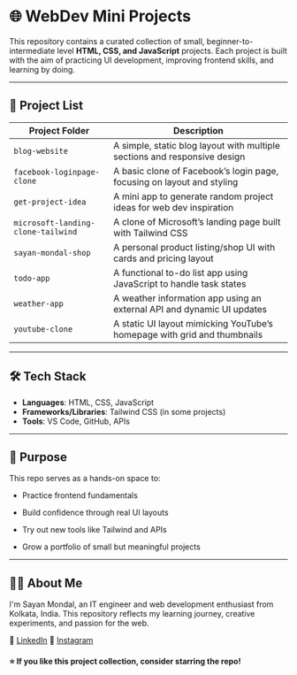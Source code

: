 # 🌐 WebDev Mini Projects

This repository contains a curated collection of small, beginner-to-intermediate level **HTML, CSS, and JavaScript** projects. Each project is built with the aim of practicing UI development, improving frontend skills, and learning by doing.

---

## 📁 Project List

| Project Folder                         | Description |
|----------------------------------------|-------------|
| `blog-website`                         | A simple, static blog layout with multiple sections and responsive design |
| `facebook-loginpage-clone`            | A basic clone of Facebook’s login page, focusing on layout and styling |
| `get-project-idea`                    | A mini app to generate random project ideas for web dev inspiration |
| `microsoft-landing-clone-tailwind`    | A clone of Microsoft’s landing page built with Tailwind CSS |
| `sayan-mondal-shop`                   | A personal product listing/shop UI with cards and pricing layout |
| `todo-app`                             | A functional to-do list app using JavaScript to handle task states |
| `weather-app`                          | A weather information app using an external API and dynamic UI updates |
| `youtube-clone`                        | A static UI layout mimicking YouTube’s homepage with grid and thumbnails |

---

## 🛠️ Tech Stack

- **Languages**: HTML, CSS, JavaScript  
- **Frameworks/Libraries**: Tailwind CSS (in some projects)  
- **Tools**: VS Code, GitHub, APIs

---

## 🎯 Purpose

This repo serves as a hands-on space to:

- Practice frontend fundamentals

- Build confidence through real UI layouts

- Try out new tools like Tailwind and APIs

- Grow a portfolio of small but meaningful projects

---

## 🙋‍♂️ About Me

I'm Sayan Mondal, an IT engineer and web development enthusiast from Kolkata, India.
This repository reflects my learning journey, creative experiments, and passion for the web.

💼 [LinkedIn](https://linkedin.com/in/analystsayan)
📸 [Instagram](https://instagram.com/analystsayan)

#### ⭐ If you like this project collection, consider starring the repo!
